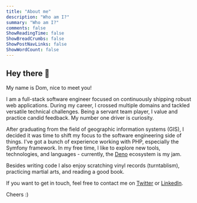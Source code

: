 ```yaml
---
title: "About me"
description: "Who am I?"
summary: "Who am I?"
comments: false
ShowReadingTime: false
ShowBreadCrumbs: false
ShowPostNavLinks: false
ShowWordCount: false
---
```


## Hey there 👋

My name is Dom, nice to meet you!

I am a full-stack software engineer focused on continuously shipping robust web applications. During my career, I crossed multiple domains and tackled versatile technical challenges. Being a servant team player, I value and practice candid feedback. My number one driver is curiosity.

After graduating from the field of geographic information systems (GIS), I decided it was time to shift my focus to the software engineering side of things. I've got a bunch of experience working with PHP, especially the Symfony framework. In my free time, I like to explore new tools, technologies, and languages - currently, the [Deno](https://deno.land/) ecosystem is my jam.

Besides writing code I also enjoy scratching vinyl records (turntablism), practicing martial arts, and reading a good book.

If you want to get in touch, feel free to contact me on [Twitter](https://twitter.com/meaculpadev) or [LinkedIn](https://www.linkedin.com/in/dominic-schuld/).

Cheers :)
